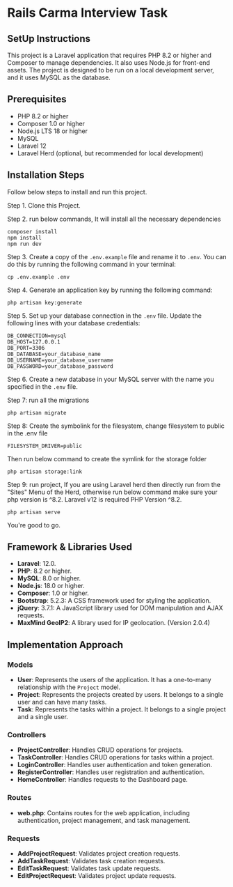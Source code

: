 # Rails Carma Interview Task

## SetUp Instructions
This project is a Laravel application that requires PHP 8.2 or higher and Composer to manage dependencies. It also uses Node.js for front-end assets.
The project is designed to be run on a local development server, and it uses MySQL as the database.

## Prerequisites
- PHP 8.2 or higher
- Composer 1.0 or higher
- Node.js LTS 18 or higher
- MySQL
- Laravel 12
- Laravel Herd (optional, but recommended for local development)

## Installation Steps

Follow below steps to install and run this project.

Step 1. Clone this Project.

Step 2. run below commands, It will install all the necessary dependencies

```
composer install
npm install
npm run dev
```

Step 3. Create a copy of the `.env.example` file and rename it to `.env`. You can do this by running the following command in your terminal:

```
cp .env.example .env
```
Step 4. Generate an application key by running the following command:

```
php artisan key:generate
```
Step 5. Set up your database connection in the `.env` file. Update the following lines with your database credentials:

```
DB_CONNECTION=mysql
DB_HOST=127.0.0.1
DB_PORT=3306
DB_DATABASE=your_database_name
DB_USERNAME=your_database_username
DB_PASSWORD=your_database_password
```
Step 6. Create a new database in your MySQL server with the name you specified in the `.env` file.

Step 7: run all the migrations
```
php artisan migrate
```

Step 8: Create the symbolink for the filesystem, change filesystem to public in the .env file

```
FILESYSTEM_DRIVER=public
```

Then run below command to create the symlink for the storage folder

```
php artisan storage:link
```


Step 9: run project, If you are using Laravel herd then directly run from the "Sites" Menu of the Herd, otherwise run below command
make sure your php version is ^8.2. Laravel v12 is required PHP Version ^8.2.
```
php artisan serve
```

You're good to go.

## Framework & Libraries Used

- **Laravel**: 12.0.
- **PHP**: 8.2 or higher.
- **MySQL**: 8.0 or higher.
- **Node.js**: 18.0 or higher.
- **Composer**: 1.0 or higher.
- **Bootstrap**: 5.2.3: A CSS framework used for styling the application.
- **jQuery**: 3.7.1: A JavaScript library used for DOM manipulation and AJAX requests.
- **MaxMind GeoIP2**: A library used for IP geolocation. (Version 2.0.4)

## Implementation Approach

### Models
- **User**: Represents the users of the application. It has a one-to-many relationship with the `Project` model.
- **Project**: Represents the projects created by users. It belongs to a single user and can have many tasks.
- **Task**: Represents the tasks within a project. It belongs to a single project and a single user.
  
### Controllers
- **ProjectController**: Handles CRUD operations for projects.
- **TaskController**: Handles CRUD operations for tasks within a project.
- **LoginController**: Handles user authentication and token generation.
- **RegisterController**: Handles user registration and authentication.
- **HomeController**: Handles requests to the Dashboard page.

### Routes
- **web.php**: Contains routes for the web application, including authentication, project management, and task management.

### Requests
- **AddProjectRequest**: Validates project creation requests.
- **AddTaskRequest**: Validates task creation requests.
- **EditTaskRequest**: Validates task update requests.
- **EditProjectRequest**: Validates project update requests.